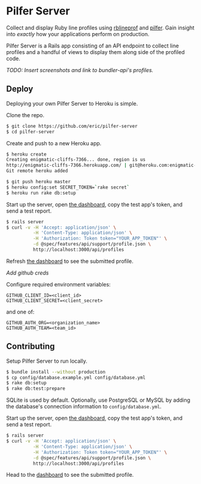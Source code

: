 # Pilfer Server

Collect and display Ruby line profiles using
[rblineprof](https://github.com/tmm1/rblineprof) and
[pilfer](https://github.com/eric/pilfer). Gain insight into _exactly_ how your
applications perform on production.

Pilfer Server is a Rails app consisting of an API endpoint to collect line
profiles and a handful of views to display them along side of the profiled
code.

_TODO: Insert screenshots and link to bundler-api's profiles._

## Deploy

Deploying your own Pilfer Server to Heroku is simple.

Clone the repo.

```bash
$ git clone https://github.com/eric/pilfer-server
$ cd pilfer-server
```

Create and push to a new Heroku app.

```bash
$ heroku create
Creating enigmatic-cliffs-7366... done, region is us
http://enigmatic-cliffs-7366.herokuapp.com/ | git@heroku.com:enigmatic-cliffs-7366.git
Git remote heroku added

$ git push heroku master
$ heroku config:set SECRET_TOKEN=`rake secret`
$ heroku run rake db:setup
```

Start up the server, open [the dashboard](http://localhost:3000/dashboard),
copy the test app's token, and send a test report.

```bash
$ rails server
$ curl -v -H 'Accept: application/json' \
          -H 'Content-Type: application/json' \
          -H 'Authorization: Token token="YOUR_APP_TOKEN"' \
          -d @spec/features/api/support/profile.json \
          http://localhost:3000/api/profiles
```

Refresh [the dashboard](http://0.0.0.0:3000/dashboard) to see the submitted
profile.

_Add github creds_

Configure required environment variables:

    GITHUB_CLIENT_ID=<client_id>
    GITHUB_CLIENT_SECRET=<client_secret>

and one of:

    GITHUB_AUTH_ORG=<organization_name>
    GITHUB_AUTH_TEAM=<team_id>


## Contributing

Setup Pilfer Server to run locally.

```bash
$ bundle install --without production
$ cp config/database.example.yml config/database.yml
$ rake db:setup
$ rake db:test:prepare
```

SQLite is used by default. Optionally, use PostgreSQL or MySQL by adding the
database's connection information to `config/database.yml`.

Start up the server, open [the dashboard](http://localhost:3000/dashboard),
copy the test app's token, and send a test report.

```bash
$ rails server
$ curl -v -H 'Accept: application/json' \
          -H 'Content-Type: application/json' \
          -H 'Authorization: Token token="YOUR_APP_TOKEN"' \
          -d @spec/features/api/support/profile.json \
          http://localhost:3000/api/profiles
```

Head to the [dashboard](http://0.0.0.0:3000/dashboard) to see the submitted
profile.
